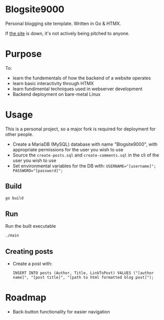 # Blogsite9000
Personal blogging site template. Written in Go & HTMX.

If [the site](https://alepablog.com) is down, it's not actively being pitched to anyone.

# Purpose
To:
- learn the fundementals of how the backend of a website operates
- learn basic interactivity through HTMX
- learn fundimental techniques used in webserver development
- Backend deployment on bare-metal Linux

# Usage
This is a personal project, so a major fork is required for deployment for other people.

- Create a MariaDB (MySQL) database with name "Blogsite9000", with appropriate permissions for the user you wish to use
- Source the `create-posts.sql` and `create-comments.sql` in the cli of the user you wish to use
- Set environmental variables for the DB with: `USERNAME="[username]"; PASSWORD="[password]";`

## Build

```bash
go build
```

## Run
Run the built executable
```bash
./main
```

## Creating posts

- Create a post with:

   `INSERT INTO posts (Author, Title, LinkToPost) VALUES ("[author name]", "[post title]", "[path to html formatted blog post]");`

# Roadmap
- Back-button functionality for easier navigation
